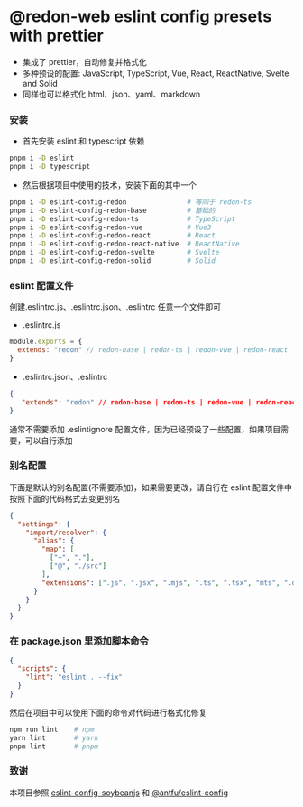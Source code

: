 # @redon-web eslint config presets with prettier

- 集成了 prettier，自动修复并格式化
- 多种预设的配置: JavaScript, TypeScript, Vue, React, ReactNative, Svelte and Solid
- 同样也可以格式化 html、json、yaml、markdown

### 安装

- 首先安装 eslint 和 typescript 依赖

```bash
pnpm i -D eslint
pnpm i -D typescript
```
- 然后根据项目中使用的技术，安装下面的其中一个

```bash
pnpm i -D eslint-config-redon               # 等同于 redon-ts
pnpm i -D eslint-config-redon-base          # 基础的
pnpm i -D eslint-config-redon-ts            # TypeScript
pnpm i -D eslint-config-redon-vue           # Vue3
pnpm i -D eslint-config-redon-react         # React
pnpm i -D eslint-config-redon-react-native  # ReactNative
pnpm i -D eslint-config-redon-svelte        # Svelte
pnpm i -D eslint-config-redon-solid         # Solid
```

### eslint 配置文件

创建.eslintrc.js、.eslintrc.json、.eslintrc 任意一个文件即可

- .eslintrc.js

```js
module.exports = {
  extends: "redon" // redon-base | redon-ts | redon-vue | redon-react | redon-react-native | redon-svelte | redon-solid
}
```

- .eslintrc.json、.eslintrc

```json
{
   "extends": "redon" // redon-base | redon-ts | redon-vue | redon-react | redon-react-native | redon-svelte | redon-solid
}
```

通常不需要添加 .eslintignore 配置文件，因为已经预设了一些配置，如果项目需要，可以自行添加

### 别名配置

下面是默认的别名配置(不需要添加)，如果需要更改，请自行在 eslint 配置文件中按照下面的代码格式去变更别名

```json
{
  "settings": {
    "import/resolver": {
      "alias": {
        "map": [
          ["~", "."],
          ["@", "./src"]
        ],
        "extensions": [".js", ".jsx", ".mjs", ".ts", ".tsx", "mts", ".d.ts"]
      }
    }
  }
}
```

### 在 package.json 里添加脚本命令

```json
{
  "scripts": {
    "lint": "eslint . --fix"
  }
}
```

然后在项目中可以使用下面的命令对代码进行格式化修复

```bash
npm run lint    # npm
yarn lint       # yarn
pnpm lint       # pnpm

```

### 致谢

本项目参照 [eslint-config-soybeanjs](https://github.com/honghuangdc/eslint-config-soybeanjs) 和 [@antfu/eslint-config](https://github.com/antfu/eslint-config)

